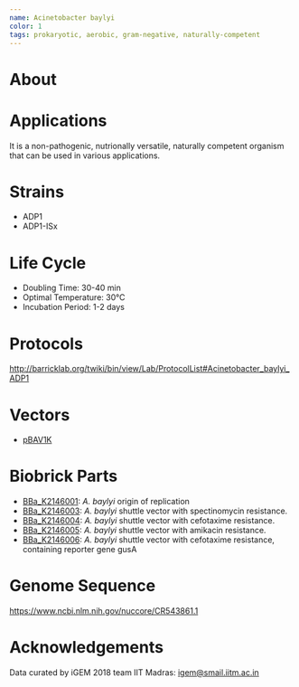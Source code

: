 ```yaml
---
name: Acinetobacter baylyi
color: 1
tags: prokaryotic, aerobic, gram-negative, naturally-competent
---
```

# About


# Applications

It is a non-pathogenic, nutrionally versatile, naturally competent organism that can be used in various applications.

# Strains
- ADP1
- ADP1-ISx

# Life Cycle
- Doubling Time: 30-40 min
- Optimal Temperature: 30°C
- Incubation Period: 1-2 days

# Protocols
http://barricklab.org/twiki/bin/view/Lab/ProtocolList#Acinetobacter_baylyi_ADP1

# Vectors
- [pBAV1K](https://www.ncbi.nlm.nih.gov/pmc/articles/PMC3255645/pdf/zam280.pdf)

# Biobrick Parts
- [BBa_K2146001](http://parts.igem.org/Part:BBa_K2146001): *A. baylyi* origin of replication
- [BBa_K2146003](http://parts.igem.org/Part:BBa_K2146003): *A. baylyi* shuttle vector with spectinomycin resistance.
- [BBa_K2146004](http://parts.igem.org/Part:BBa_K2146004): *A. baylyi* shuttle vector with cefotaxime resistance.
- [BBa_K2146005](http://parts.igem.org/Part:BBa_K2146005): *A. baylyi* shuttle vector with amikacin resistance.
- [BBa_K2146006](http://parts.igem.org/Part:BBa_K2146006): *A. baylyi* shuttle vector with cefotaxime resistance, containing reporter gene gusA

# Genome Sequence
https://www.ncbi.nlm.nih.gov/nuccore/CR543861.1

# Acknowledgements
Data curated by iGEM 2018 team IIT Madras: igem@smail.iitm.ac.in
